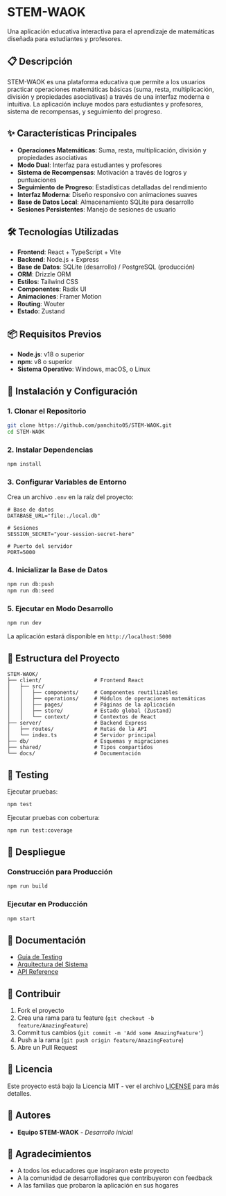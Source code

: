 # STEM-WAOK

Una aplicación educativa interactiva para el aprendizaje de matemáticas diseñada para estudiantes y profesores.

## 📋 Descripción

STEM-WAOK es una plataforma educativa que permite a los usuarios practicar operaciones matemáticas básicas (suma, resta, multiplicación, división y propiedades asociativas) a través de una interfaz moderna e intuitiva. La aplicación incluye modos para estudiantes y profesores, sistema de recompensas, y seguimiento del progreso.

## ✨ Características Principales

- **Operaciones Matemáticas**: Suma, resta, multiplicación, división y propiedades asociativas
- **Modo Dual**: Interfaz para estudiantes y profesores
- **Sistema de Recompensas**: Motivación a través de logros y puntuaciones
- **Seguimiento de Progreso**: Estadísticas detalladas del rendimiento
- **Interfaz Moderna**: Diseño responsivo con animaciones suaves
- **Base de Datos Local**: Almacenamiento SQLite para desarrollo
- **Sesiones Persistentes**: Manejo de sesiones de usuario

## 🛠️ Tecnologías Utilizadas

- **Frontend**: React + TypeScript + Vite
- **Backend**: Node.js + Express
- **Base de Datos**: SQLite (desarrollo) / PostgreSQL (producción)
- **ORM**: Drizzle ORM
- **Estilos**: Tailwind CSS
- **Componentes**: Radix UI
- **Animaciones**: Framer Motion
- **Routing**: Wouter
- **Estado**: Zustand

## 📦 Requisitos Previos

- **Node.js**: v18 o superior
- **npm**: v8 o superior
- **Sistema Operativo**: Windows, macOS, o Linux

## 🚀 Instalación y Configuración

### 1. Clonar el Repositorio

```bash
git clone https://github.com/panchito05/STEM-WAOK.git
cd STEM-WAOK
```

### 2. Instalar Dependencias

```bash
npm install
```

### 3. Configurar Variables de Entorno

Crea un archivo `.env` en la raíz del proyecto:

```env
# Base de datos
DATABASE_URL="file:./local.db"

# Sesiones
SESSION_SECRET="your-session-secret-here"

# Puerto del servidor
PORT=5000
```

### 4. Inicializar la Base de Datos

```bash
npm run db:push
npm run db:seed
```

### 5. Ejecutar en Modo Desarrollo

```bash
npm run dev
```

La aplicación estará disponible en `http://localhost:5000`

## 📁 Estructura del Proyecto

```
STEM-WAOK/
├── client/                 # Frontend React
│   ├── src/
│   │   ├── components/     # Componentes reutilizables
│   │   ├── operations/     # Módulos de operaciones matemáticas
│   │   ├── pages/          # Páginas de la aplicación
│   │   ├── store/          # Estado global (Zustand)
│   │   └── context/        # Contextos de React
├── server/                 # Backend Express
│   ├── routes/             # Rutas de la API
│   └── index.ts            # Servidor principal
├── db/                     # Esquemas y migraciones
├── shared/                 # Tipos compartidos
└── docs/                   # Documentación
```

## 🧪 Testing

Ejecutar pruebas:

```bash
npm test
```

Ejecutar pruebas con cobertura:

```bash
npm run test:coverage
```

## 🚀 Despliegue

### Construcción para Producción

```bash
npm run build
```

### Ejecutar en Producción

```bash
npm start
```

## 📖 Documentación

- [Guía de Testing](./docs/TESTING.md)
- [Arquitectura del Sistema](./docs/ARCHITECTURE.md)
- [API Reference](./docs/API.md)

## 🤝 Contribuir

1. Fork el proyecto
2. Crea una rama para tu feature (`git checkout -b feature/AmazingFeature`)
3. Commit tus cambios (`git commit -m 'Add some AmazingFeature'`)
4. Push a la rama (`git push origin feature/AmazingFeature`)
5. Abre un Pull Request

## 📄 Licencia

Este proyecto está bajo la Licencia MIT - ver el archivo [LICENSE](LICENSE) para más detalles.

## 👥 Autores

- **Equipo STEM-WAOK** - *Desarrollo inicial*

## 🙏 Agradecimientos

- A todos los educadores que inspiraron este proyecto
- A la comunidad de desarrolladores que contribuyeron con feedback
- A las familias que probaron la aplicación en sus hogares